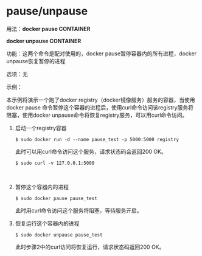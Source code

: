 # pause/unpause<a name="ZH-CN_TOPIC_0184808248"></a>

用法：**docker pause CONTAINER**

**docker unpause CONTAINER**

功能：这两个命令是配对使用的，docker pause暂停容器内的所有进程，docker unpause恢复暂停的进程

选项：无

示例：

本示例将演示一个跑了docker registry（docker镜像服务）服务的容器，当使用docker pause 命令暂停这个容器的进程后，使用curl命令访问该registry服务将阻塞，使用docker unpause命令将恢复registry服务，可以用curl命令访问。

1.  启动一个registry容器

    ```
    $ sudo docker run -d --name pause_test -p 5000:5000 registry
    ```

    此时可以用curl命令访问这个服务，请求状态码会返回200 OK。

    ```
    $ sudo curl -v 127.0.0.1:5000
    ```

      

2.  暂停这个容器内的进程

    ```
    $ sudo docker pause pause_test
    ```

    此时用curl命令访问这个服务将阻塞，等待服务开启。

3.  恢复运行这个容器内的进程

    ```
    $ sudo docker unpause pause_test
    ```

    此时步骤2中的curl访问将恢复运行，请求状态码返回200 OK。

      



